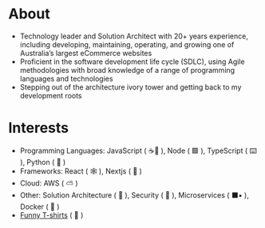 # About
- Technology leader and Solution Architect with 20+ years experience, including developing, maintaining, operating, and growing one of Australia’s largest eCommerce websites 
- Proficient in the software development life cycle (SDLC), using Agile methodologies with broad knowledge of a range of programming languages and technologies
- Stepping out of the architecture ivory tower and getting back to my development roots 

# Interests
- Programming Languages: JavaScript ( :coffee::receipt: ), Node ( :green_square: ), TypeScript ( :keyboard: ), Python ( :snake: )  
- Frameworks: React ( :spider_web: ), Nextjs ( :small_red_triangle: )
- Cloud: AWS ( :partly_sunny: ) 
- Other: Solution Architecture ( :japanese_castle: ), Security ( :closed_lock_with_key: ), Microservices ( :black_large_square::black_small_square: ), Docker ( :whale: ) 
- [Funny T-shirts](https://www.redbubble.com/shop/?gender=gender-men&iaCode=u-tees&sortOrder=relevant&style=u-tee-regular-crew&tShirtColor=tShirtColor-black&tShirtSize=tShirtSize-l) ( :tshirt: )

